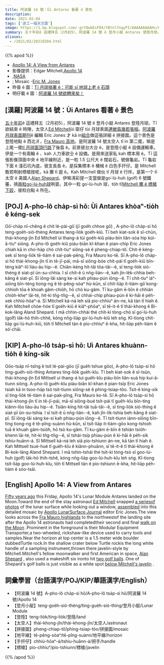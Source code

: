 ```yaml
---
title: 阿波羅 14 號：Ùi Antares 看著 ê 景色
description:
date: 2021-02-04
tags: ['逐工一幅天文圖']
image: https://1.bp.blogspot.com/-grYOwbEsF04/YBtnl7nqyPI/AAAAAAAAAHs/OKhuyqyW-fEuGAm_4odyuPqJdTUtFTYIQCLcBGAsYHQ/s900/a14pan9335-43emj_900.jpg
summary: 五十年前ê 這禮拜五（2月初5），阿波羅 14 號 ê 登月小艇 Antares 登陸月球。
aliases:
  - /2021/02/20210204.html
---
```


{{% apod %}}

- [Apollo 14: A View from Antares](https://apod.nasa.gov/apod/ap210204.html)
- 影像提供：Edgar Mitchell,[Apollo 14](https://www.hq.nasa.gov/office/pao/History/alsj/a14/a14.crew.html)
- ,[NASA](https://www.nasa.gov/)
- ; Mosaic -[Eric M. Jones](https://www.hq.nasa.gov/alsj/)
- 昨昏 ê 圖：[Tī 月球揣著 ê：可能 sī 地球上老 ê 石頭](https://apod-taigi.blogspot.com/2021/02/20210203.html)
- 明仔載 ê 圖：[阿波羅 14 號欲轉來矣！](https://apod-taigi.blogspot.com/2021/02/20210205.html)

## [漢羅] 阿波羅 14 號：Ùi Antares 看著 ê 景色

[五十年前](https://www.nasa.gov/centers/marshall/history/index.html)ê 這禮拜五（2月初5），阿波羅 14 號 ê 登月小艇 Antares 登陸月球。Tī 欲結束 ê 時陣，太空人[Ed Mitchell](http://history.nasa.gov/alsj/a14/A14Mitchell-FlownSuit.html)ùi 窗仔 tùi 月球表面[連紲翕幾若張相](http://history.nasa.gov/alsj/a14/images14.html#9335)。[阿波羅月球表面期刊](https://www.hq.nasa.gov/alsj/)ê 編輯 Eric Jones 才 kā in[組合](http://history.nasa.gov/alsj/a14/images14.html#Pans)做這張詳細 ê 拼接圖。這个景色是登陸地點 ê 西北爿，[Fra Mauro 高地](https://en.wikipedia.org/wiki/Apollo_14)。是阿波羅 14 號太空人 tī in 第二擺，嘛是上尾一擺[tī 月球面頂行路](http://history.nasa.gov/alsj/a14/a14.clsout2.html)了後翕 ê。前景彼台大台 ê，是登陸小艇 ê 設備運輸車。伊是一个有兩輪 ê 、kah 人力車欲仝 ê 設備。是用來送家私 kah 標本用 ê。Tī 這張影像頂面中央 ê 地平線附近，是一粒 1.5 公尺大 ê 闊岩石，號做龜岩。Tī 龜岩下面 ê 淺石坑內底，彼支長長 ê，是採集標本 ê 機械 ê 白色手扞仔。是 Mitchell 敢若咧射標槍按呢，kā 擲 tī 遐 ê。Kah Mitchell 做伙 tī 月球 ê 行伴，是第一个 tī 太空 ê 美國人[Alan Shepard](https://apod.nasa.gov/apod/ap010505.html)。伊嘛凊彩提一支當做是go͘-lú-huh (golf) 6 號鐵箠，摃[兩粒](http://history.nasa.gov/alsj/a14/a14.clsout2.html#1350811)[go͘-lú-huh](http://history.nasa.gov/alsj/a14/a14.clsout2.html#1350811)[球](http://history.nasa.gov/alsj/a14/a14.clsout2.html#1350811)咧耍。其中一粒 go͘-lú-huh 球，to̍h tī[Mitchell 擲 ê 標槍下跤](http://history.nasa.gov/alsj/a14/a14det9337.jpg)，彼粒白點 ê 所在。

## [POJ] A-pho-lô cha̍p-sì hō: Ùi Antares khòaⁿ-tio̍h ê kéng-sek

Gō͘-cha̍p nî-chêng ê chit lé-pài-gō͘  (jī goe̍h chhoe gō͘)  , A-pho-lô cha̍p-sì hō teng-goe̍h-sió-théng Antares teng-lio̍k goe̍h-kiû. Tī beh kiat-sok ê sî-chūn, thài-khong-jîn Ed Mitchell ùi thang-á tùi goe̍h-kiû piáu-bīn liân-sòa hip kúi-ā-tiuⁿ siòng. A-pho-lô goe̍h-kiû piáu-biān kî-khan ê pian-chi̍p Eric Jones chiah kā in cho͘-ha̍p chò chit-tiuⁿ siông-sè ê pheng-chiap-tô͘. Chit-ê kéng-sek sī teng-lio̍k tē-tiám ê sai-pak-pêng, Fra Mauro ko-tē. Sī A-pho-lô cha̍p-sì hō thài-khong-jîn tī in tē-jī-pái, mā-sī siōng-bóe chi̍t-pái tī goe̍h-kiû bīn-téng kiâⁿ-lō͘ liáu-āu hip--ê. Chiân-kéng hit-tâi tōa-tâi--ê, sī teng-lio̍k sió-théng ê siat-pī ūn-su-chhia. I sī chi̍t-ê ū nn̄g-lián--ê, kah jîn-le̍k-chhia beh-kâng ê siat-pī. Sī iōng-lâi sàng ke-si kah phiau-pún iōng--ê. Tī chit-tiuⁿ iáⁿ-siōng bīn-téng tiong-ng ê tē-pêng-sòaⁿ hù-kūn, sī chi̍t-lia̍p it-tiám-gō͘ kong-chhioh tōa ê khoah gâm-chio̍h, hō chò ku-gâm. Tī ku-gâm ē-bīn ê chhián chio̍h-kheⁿ lāi-té, hit-ki tn̂g-tn̂g--ê, sī chhái-chi̍p phiau-pún ê ki-hāi ê pe̍h-sek chhiú-hōaⁿ-á. Sī Mitchell ká-ná leh siā pio-chhiuⁿ án-ne, kā tàn tī hiah ê. Kah Mitchell chòe-hóe tī goe̍h-kiû ê kiâⁿ-phōaⁿ, sī tē-it-ê tī thài-khong ê Bí-kok-lâng Aland Shepard. I mā chhìn-chhái thé chi̍t-ki tòng-chò sī go͘-lú-huh  (golf)  la̍k-hō thih-chhê, kóng nn̄g-lia̍p go͘-lú-huh-kiû leh sńg. Kî-tiong chi̍t-lia̍p go͘-lú-huh-kiû, to̍h tī Mitchell tàn ê pio-chhiuⁿ ē-kha, hit-lia̍p pe̍h-tiám ê só͘-chāi.

## [KIP] A-pho-lô tsa̍p-sì hō: Uì Antares khuànn-tio̍h ê kíng-sik

Gōo-tsa̍p nî-tsîng ê tsit lé-pài-gōo (jī gue̍h tshue gōo), A-pho-lô tsa̍p-sì hō ting-gue̍h-sió-thíng Antares ting-lio̍k gue̍h-kîu. Tī beh kiat-sok ê sî-tsūn, thài-khong-jîn Ed Mittsell uì thang-á tuì gue̍h-kîu piáu-bīn liân-suà hip kuí-ā-tiunn siòng. A-pho-lô gue̍h-kîu piáu-biān kî-khan ê pian-tsi̍p Eric Jones tsiah kā in tsoo-ha̍p tsò tsit-tiunn siông-sè ê phing-tsiap-tôo. Tsit-ê kíng-sik sī ting-lio̍k tē-tiám ê sai-pak-pîng, Fra Mauro ko-tē. Sī A-pho-lô tsa̍p-sì hō thài-khong-jîn tī in tē-jī-pái, mā-sī siōng-bué tsi̍t-pái tī gue̍h-kîu bīn-tíng kiânn-lōo liáu-āu hip--ê. Tsiân-kíng hit-tâi tuā-tâi--ê, sī ting-lio̍k sió-thíng ê siat-pī ūn-su-tshia. I sī tsi̍t-ê ū nn̄g-lián--ê, kah jîn-li̍k-tshia beh-kâng ê siat-pī. Sī iōng-lâi sàng ke-si kah phiau-pún iōng--ê. Tī tsit-tiunn iánn-siōng bīn-tíng tiong-ng ê tē-pîng-suànn hù-kūn, sī tsi̍t-lia̍p it-tiám-gōo kong-tshioh tuā ê khuah gâm-tsio̍h, hō tsò ku-gâm. Tī ku-gâm ē-bīn ê tshián tsio̍h-khenn lāi-té, hit-ki tn̂g-tn̂g--ê, sī tshái-tsi̍p phiau-pún ê ki-hāi ê pe̍h-sik tshíu-huānn-á. Sī Mittsell ká-ná leh siā pio-tshiunn án-ne, kā tàn tī hiah ê. Kah Mittsell tsuè-hué tī gue̍h-kîu ê kiânn-phuānn, sī tē-it-ê tī thài-khong ê Bí-kok-lâng Aland Shepard. I mā tshìn-tshái thé tsi̍t-ki tòng-tsò sī goo-lú-huh (golf) la̍k-hō thih-tshê, kóng nn̄g-lia̍p goo-lú-huh-kîu leh sńg. Kî-tiong tsi̍t-lia̍p goo-lú-huh-kîu, to̍h tī Mittsell tàn ê pio-tshiunn ē-kha, hit-lia̍p pe̍h-tiám ê sóo-tsāi.

## [English] Apollo 14: A View from Antares 

[Fifty years ago](https://www.nasa.gov/centers/marshall/history/index.html) this Friday, Apollo 14's Lunar Module Antares landed on the Moon.Toward the end of the stay astronaut [Ed Mitchell](http://history.nasa.gov/alsj/a14/A14Mitchell-FlownSuit.html) snapped [a seriesof photos](http://history.nasa.gov/alsj/a14/images14.html#9335) of the lunar surface while looking out a window, [assembled](http://history.nasa.gov/alsj/a14/images14.html#Pans) into this detailed mosaic by [Apollo LunarSurface Journal](https://www.hq.nasa.gov/alsj/) editor Eric Jones.The view looks across the [Fra Mauro highlands](https://en.wikipedia.org/wiki/Apollo_14) to the northwestof the landing site after the Apollo 14 astronauts had completedtheir second and final [walk on the Moon](http://history.nasa.gov/alsj/a14/a14.clsout2.html) .Prominent in the foreground is their Modular Equipment Transporter,a two-wheeled, rickshaw-like device used to carry tools and samples.Near the horizon at top center is a 1.5 meter wide boulder dubbedTurtle rock.In the shallow crater below Turtle rockis the long white handle of a sampling instrument,thrown there javelin-style by Mitchell.Mitchell's fellow moonwalker and first American in space, [Alan Shepard](https://apod.nasa.gov/apod/fap/ap010505.html) , also used a makeshift six ironto hit [two golf balls](http://history.nasa.gov/alsj/a14/a14.clsout2.html#1350811) .One of Shepard's golf balls is just visible as a white spot [below Mitchell's javelin](http://history.nasa.gov/alsj/a14/a14det9337.jpg) .

## 詞彙學習（台語漢字/POJ/KIP/華語漢字/English）

- 【阿波羅 14 號】A-pho-lô cha̍p-sì hō/A-pho-lô tsa̍p-sì hō/阿波羅 14 號/Apollo 14
- 【登月小艇】teng-goe̍h-sió-théng/ting-gue̍h-sió-thíng/登月小艇/Lunar Module
- 【登陸】teng-lio̍k/ting-lio̍k/登陸/land
- 【太空人】thài-khong-jîn/thài-khong-jîn/太空人/astronaut
- 【拼接圖】pheng-chiap-tô͘/phing-tsiap-tôo/拼接圖/mosaic
- 【地平線】tē-pêng-sòaⁿ/tē-pîng-suànn/地平線/horizon
- 【手扞仔】chhiú-hōaⁿ-á/tshíu-huānn-á/把手/handle
- 【標槍】pio-chhiuⁿ/pio-tshiunn/標槍/javelin

{{% /apod %}}
